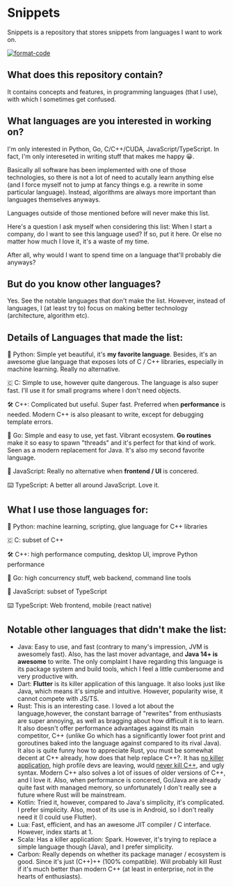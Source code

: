# Snippets

Snippets is a repository that stores snippets from languages I want to work on.

[![format-code](https://github.com/rentruewang/quirks/actions/workflows/format.yaml/badge.svg)](https://github.com/rentruewang/quirks/actions/workflows/format.yaml)

## What does this repository contain?

It contains concepts and features, in programming languages (that I use), with which I sometimes get confused.

## What languages are you interested in working on?

I'm only interested in Python, Go, C/C++/CUDA, JavaScript/TypeScript. In fact, I'm only intereseted in writing stuff that makes me happy 😀.

Basically all software has been implemented with one of those technologies, so there is not a lot of need to acutally learn anything else (and I force myself not to jump at fancy things e.g. a rewrite in some particular language). Instead, algorithms are always more important than languages themselves anyways.

Languages outside of those mentioned before will never make this list.

Here's a question I ask myself when considering this list: When I start a company, do I want to see this language used? If so, put it here. Or else no matter how much I love it, it's a waste of my time.

After all, why would I want to spend time on a language that'll probably die anyways?

## But do you know other languages?

Yes. See the notable languages that don't make the list. However, instead of languages, I (at least try to) focus on making better technology (architecture, algorithm etc).

## Details of Languages that made the list:

🐍 Python: Simple yet beautiful, it's **my favorite language**. Besides, it's an awesome glue language that exposes lots of C / C++ libraries, especially in machine learning. Really no alternative.

🇨 C: Simple to use, however quite dangerous. The language is also super fast. I'll use it for small programs where I don't need objects.

🛠️ C++: Complicated but useful. Super fast. Preferred when **performance** is needed. Modern C++ is also pleasant to write, except for debugging template errors.

🦫 Go: Simple and easy to use, yet fast. Vibrant ecosystem. **Go routines** make it so easy to spawn "threads" and it's perfect for that kind of work. Seen as a modern replacement for Java. It's also my second favorite language.

📜 JavaScript: Really no alternative when **frontend / UI** is concered.

⌨️ TypeScript: A better all around JavaScript. Love it.

## What I use those languages for:

🐍 Python: machine learning, scripting, glue language for C++ libraries

🇨 C: subset of C++

🛠️ C++: high performance computing, desktop UI, improve Python performance

🦫 Go: high concurrency stuff, web backend, command line tools

📜 JavaScript: subset of TypeScript

⌨️ TypeScript: Web frontend, mobile (react native)

## Notable other languages that didn't make the list:

- Java: Easy to use, and fast (contrary to many's impression, JVM is awesomely fast). Also, has the last mover advantage, and **Java 14+ is awesome** to write. The only complaint I have regarding this language is its package system and build tools, which I feel a little cumbersome and very productive with.
- Dart: **Flutter** is its killer application of this language. It also looks just like Java, which means it's simple and intuitive. However, popularity wise, it cannot compete with JS/TS.
- Rust: This is an interesting case. I loved a lot about the language,however, the constant barrage of "rewrites" from enthusiasts are super annoying, as well as bragging about how difficult it is to learn. It also doesn't offer performance advantages against its main competitor, C++ (unlike Go which has a significantly lower foot print and goroutines baked into the language against compared to its rival Java). It also is quite funny how to appreciate Rust, you must be somewhat decent at C++ already, how does that help replace C++?. It has [no killer application](https://www.reddit.com/r/programmingcirclejerk/comments/hdqdjd/rust_is_the_wrong_solution_for_almost_everything/), high profile devs are leaving, would [never kill C++](https://www.quora.com/Will-Rust-replace-C++), and ugly syntax. Modern C++ also solves a lot of issues of older versions of C++, and I love it. Also, when performance is concered, Go/Java are already quite fast with managed memory, so unfortunately I don't really see a future where Rust will be mainstream.
- Kotlin: Tried it, however, compared to Java's simplicity, it's complicated. I prefer simplicity. Also, most of its use is in Android, so I don't really need it (I could use Flutter).
- Lua: Fast, efficient, and has an awesome JIT compiler / C interface. However, index starts at 1.
- Scala: Has a killer application: Spark. However, it's trying to replace a simple language though (Java), and I prefer simplicity.
- Carbon: Really depends on whether its package manager / ecosystem is good. Since it's just (C++)++ (100% compatible). Will probably kill Rust if it's much better than modern C++ (at least in enterprise, not in the hearts of enthusiasts).

